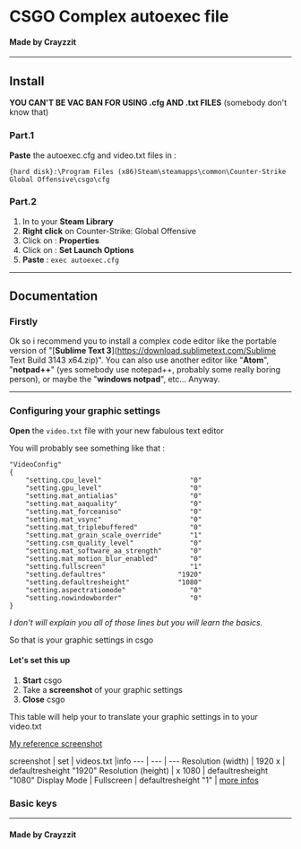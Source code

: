 # CSGO Complex autoexec file

#### Made by Crayzzit

---

## Install

**YOU CAN'T BE VAC BAN FOR USING .cfg AND .txt FILES** (somebody don't know that)

### Part.1
**Paste** the autoexec.cfg and video.txt files in :

`{hard disk}:\Program Files (x86)Steam\steamapps\common\Counter-Strike Global Offensive\csgo\cfg`

### Part.2
1. In to your **Steam Library**
2. **Right click** on Counter-Strike: Global Offensive
3. Click on : **Properties**
4. Click on : **Set Launch Options**
5. **Paste** : `exec autoexec.cfg`

---

## Documentation

### Firstly
Ok so i recommend you to install a complex code editor like the portable version of "[**Sublime Text 3**](https://download.sublimetext.com/Sublime Text Build 3143 x64.zip)". You can also use another editor like "**Atom**", "**notpad++**" (yes somebody use notepad++, probably some really boring person), or maybe the "**windows notpad**", etc... Anyway.

---

### Configuring your graphic settings
**Open** the `video.txt` file with your new fabulous text editor

You will probably see something like that :

    "VideoConfig"
    {
        "setting.cpu_level"                      "0"
        "setting.gpu_level"                      "0"
        "setting.mat_antialias"                  "0"
        "setting.mat_aaquality"                  "0"
        "setting.mat_forceaniso"                 "0"
        "setting.mat_vsync"                      "0"
        "setting.mat_triplebuffered"             "0"
        "setting.mat_grain_scale_override"       "1"
        "setting.csm_quality_level"              "0"
        "setting.mat_software_aa_strength"       "0"
        "setting.mat_motion_blur_enabled"        "0"
        "setting.fullscreen"                     "1"
        "setting.defaultres"                  "1920"
        "setting.defaultresheight"            "1080"
        "setting.aspectratiomode"                "0"
        "setting.nowindowborder"                 "0"
    }

_I don't will explain you all of those lines but you will learn the basics._

So that is your graphic settings in csgo

#### Let's set this up
1. **Start** csgo
2. Take a **screenshot** of your graphic settings
3. **Close** csgo

This table will help your to translate your graphic settings in to your video.txt

[My reference screenshot](https://prosettings.net/wp-content/uploads/2016/11/csgo-settings.jpg)

screenshot | set | videos.txt |info
--- | --- | ---
Resolution (width) | 1920 x | defaultresheight "1920"
Resolution (height) | x 1080 | defaultresheight "1080"
Display Mode | Fullscreen | defaultresheight "1" | [more infos]()



### Basic keys



---

#### Made by Crayzzit
